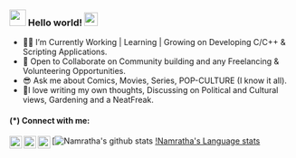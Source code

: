 ### <img src="https://github.com/TheDudeThatCode/TheDudeThatCode/blob/master/Assets/Hi.gif" width="29px"> Hello world!&nbsp;<img src="https://github.com/TheDudeThatCode/TheDudeThatCode/blob/master/Assets/Earth.gif" width="24px"> 
 
- 👩‍💻 I’m Currently Working | Learning | Growing on Developing C/C++ & Scripting Applications.
- 🤝 Open to Collaborate on Community building and any Freelancing  & Volunteering Opportunities.
- 😎 Ask me about Comics, Movies, Series, POP-CULTURE (I know it all). 
- 🙌I love writing my own thoughts, Discussing on Political and Cultural views, Gardening and a NeatFreak. 
 
 #### (*) Connect with me: 
 
 <a href="https://twitter.com/namratha_lb" target="_blank" rel="nofollow"><img align="left" alt="Namratha's Twitter" width="22px" src="https://cdn.jsdelivr.net/npm/simple-icons@v3/icons/twitter.svg" /></a><a href="https://www.linkedin.com/in/namratha-l-bemane-a868b7162/" target="_blank" rel="nofollow"><img align="left" alt="Namratha's Linkdein" width="22px" src="https://cdn.jsdelivr.net/npm/simple-icons@v3/icons/linkedin.svg" /></a><a href="namratha9823@gmail.com" target="_blank" rel="nofollow"><img align="left" alt="Namratha's Gmail" width="22px" src="https://cdn.jsdelivr.net/npm/simple-icons@3.12.1/icons/gmail.svg" /></a>
 

 
[![Namratha's github stats](https://github-readme-stats.vercel.app/api?username=Namrathalb&show_icons=true&theme=dark)
[!Namratha's Language stats](https://github-readme-stats.vercel.app/api/top-langs/?username=Namrathalb&layout=compact)


<!--![Octocat](octocat-small.png)

<!--
**Namrathalb/Namrathalb** is a ✨ _special_ ✨ repository because its `README.md` (this file) appears on your GitHub profile.


<!--Here are some ideas to get you started:-->
